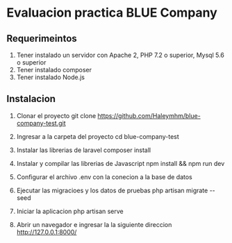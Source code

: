 # Evaluacion practica BLUE Company

## Requerimeintos
1. Tener instalado un servidor con Apache 2,  PHP 7.2 o superior, Mysql 5.6 o superior
2. Tener instalado composer
3. Tener instalado Node.js

## Instalacion

1. Clonar el proyecto
    git clone https://github.com/Haleymhm/blue-company-test.git

2. Ingresar a la carpeta del proyecto
    cd blue-company-test

3. Instalar las librerias de laravel
    composer install

4. Instalar y compilar las librerias de Javascript
    npm install && npm run dev

5. Configurar el archivo .env con la conecion a la base de datos

6. Ejecutar las migracioes y los datos de pruebas
    php artisan migrate --seed

7. Iniciar la aplicacion
    php artisan serve

8. Abrir un navegador e ingresar la la siguiente direccion
    http://127.0.0.1:8000/